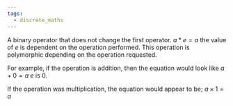 ```yaml
---
tags:
  - discrete_maths
---
```

A binary operator that does not change the first operator.
$a*e=a$
the value of $e$ is dependent on the operation performed.
This operation is polymorphic depending on the operation requested.

For example, if the operation is addition, then the equation would look like
$a+0=a$
$e$ is 0.

If the operation was multiplication, the equation would appear to be;
$a \times 1 = a$
